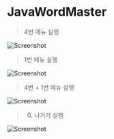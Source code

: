 # JavaWordMaster
> 4번 메뉴 실행

![Screenshot](https://github.com/jinseokim-hgu/JavaWordMaster/blob/main/Screenshots/4%run.png)

> 1번 메뉴 실행

![Screenshot](https://github.com/jinseokim-hgu/JavaWordMaster/blob/main/Screenshots/1operation.png)

> 4번 + 1번 메뉴 실행

![Screenshot](https://github.com/jinseokim-hgu/JavaWordMaster/blob/main/Screenshots/4+1operation.png)

> 0. 나가기 실행

![Screenshot](https://github.com/jinseokim-hgu/JavaWordMaster/blob/main/Screenshots/0operation.png)
